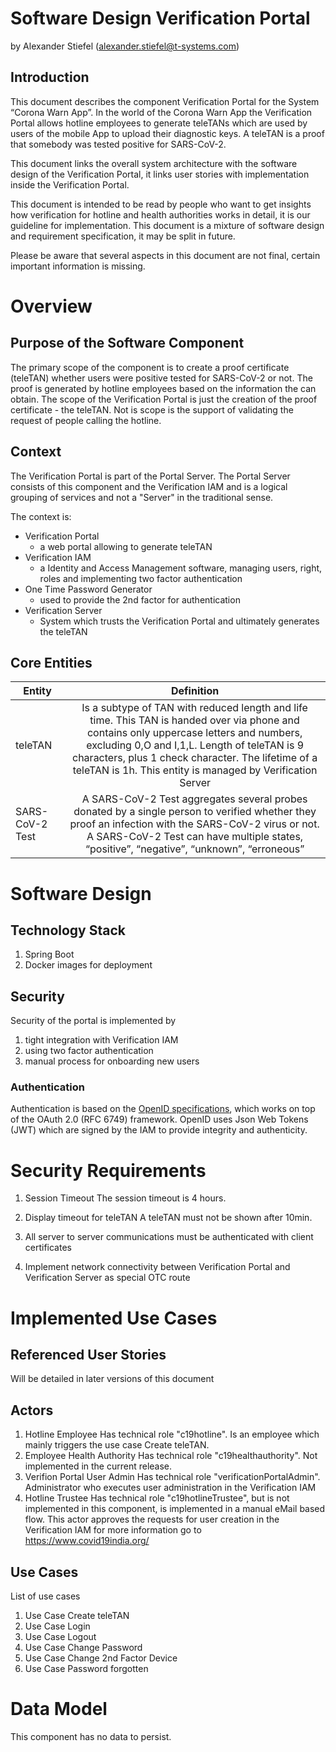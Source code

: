 # Software Design Verification Portal
by Alexander Stiefel (alexander.stiefel@t-systems.com)

##	Introduction
This document describes the component Verification Portal for the System “Corona Warn App”. In the world of the Corona Warn App the Verification Portal allows hotline employees to generate teleTANs which are used by users of the mobile App to upload their diagnostic keys. A teleTAN is a proof that somebody was tested positive for SARS-CoV-2.

This document links the overall system architecture with the software design of the Verification Portal, it links user stories with implementation inside the Verification Portal. 

This document is intended to be read by people who want to get insights how verification for hotline and health authorities works in detail, it is our guideline for implementation. This document is a mixture of software design and requirement specification, it may be split in future.

Please be aware that several aspects in this document are not final, certain important information is missing.

#	Overview
##	Purpose of the Software Component
The primary scope of the component is to create a proof certificate (teleTAN) whether users were positive tested for SARS-CoV-2 or not. The proof is generated by hotline employees based on the information the can obtain. The scope of the Verification Portal is just the creation of the proof certificate - the teleTAN. Not is scope is the support of validating the request of people calling the hotline.  


##	Context
The Verification Portal is part of the Portal Server. The Portal Server consists of this component and the Verification IAM and is a logical grouping of services and not a "Server" in the traditional sense. 

The context is:
- Verification Portal 
    - a web portal allowing to generate teleTAN
- Verification IAM
    - a Identity and Access Management software, managing users, right, roles and implementing two factor authentication
- One Time Password Generator
    - used to provide the 2nd factor for authentication
- Verification Server
    - System which trusts the Verification Portal and ultimately generates the teleTAN


##	Core Entities
|Entity|	Definition|	
| ------------- |:-------------:|
|teleTAN|	Is a subtype of TAN with reduced length and life time. This TAN is handed over via phone and contains only uppercase letters and numbers, excluding 0,O and I,1,L. Length of teleTAN is 9 characters, plus 1 check character. The lifetime of a teleTAN is 1h. This entity is managed by Verification Server	|
|SARS-CoV-2 Test|	A SARS-CoV-2 Test aggregates several probes donated by a single person to verified whether they proof an infection with the SARS-CoV-2 virus or not. A SARS-CoV-2 Test can have multiple states, “positive”, “negative”, “unknown”, “erroneous”	|


# Software Design

## Technology Stack
1. Spring Boot
1. Docker images for deployment

## Security
Security of the portal is implemented by
1. tight integration with Verification IAM
2. using two factor authentication
1. manual process for onboarding new users

### Authentication
Authentication is based on the [OpenID specifications](https://openid.net/developers/specs/), which works on top of the OAuth 2.0 (RFC 6749) framework. OpenID uses Json Web Tokens (JWT) which are signed by the IAM to provide integrity and authenticity.

# Security Requirements

1. Session Timeout
The session timeout is 4 hours.

1. Display timeout for teleTAN
A teleTAN must not be shown after 10min. 

1. All server to server communications must be authenticated with client certificates

1. Implement network connectivity between Verification Portal and Verification Server as special OTC route

# Implemented Use Cases
## Referenced User Stories
Will be detailed in later versions of this document

##	Actors
1. Hotline Employee
Has technical role "c19hotline". Is an employee which mainly triggers the use case Create teleTAN. 
2. Employee Health Authority
Has technical role "c19healthauthority". Not implemented in the current release.
3. Verifion Portal User Admin 
Has technical role "verificationPortalAdmin". Administrator who executes user administration in the Verification IAM
4. Hotline Trustee
Has technical role "c19hotlineTrustee", but is not implemented in this component, is implemented in a manual eMail based flow. This actor approves the requests for user creation in the Verification IAM
for more information go to https://www.covid19india.org/


## Use Cases

List of use cases
1. Use Case Create teleTAN
1. Use Case Login
1. Use Case Logout
1. Use Case Change Password
1. Use Case Change 2nd Factor Device
1. Use Case Password forgotten

# Data Model
This component has no data to persist.
